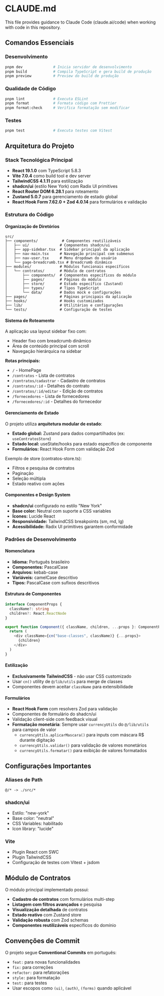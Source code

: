 # CLAUDE.md

This file provides guidance to Claude Code (claude.ai/code) when working with code in this repository.

## Comandos Essenciais

### Desenvolvimento
```bash
pnpm dev              # Inicia servidor de desenvolvimento
pnpm build            # Compila TypeScript e gera build de produção
pnpm preview          # Preview do build de produção
```

### Qualidade de Código
```bash
pnpm lint             # Executa ESLint
pnpm format           # Formata código com Prettier
pnpm format:check     # Verifica formatação sem modificar
```

### Testes
```bash
pnpm test             # Executa testes com Vitest
```

## Arquitetura do Projeto

### Stack Tecnológica Principal
- **React 19.1.0** com TypeScript 5.8.3
- **Vite 7.0.4** como build tool e dev server  
- **TailwindCSS 4.1.11** para estilização
- **shadcn/ui** (estilo New York) com Radix UI primitives
- **React Router DOM 6.28.1** para roteamento
- **Zustand 5.0.7** para gerenciamento de estado global
- **React Hook Form 7.62.0 + Zod 4.0.14** para formulários e validação

### Estrutura do Código

#### Organização de Diretórios
```
src/
├── components/           # Componentes reutilizáveis
│   ├── ui/              # Componentes shadcn/ui
│   ├── app-sidebar.tsx  # Sidebar principal da aplicação
│   ├── nav-main.tsx     # Navegação principal com submenus
│   ├── nav-user.tsx     # Menu dropdown do usuário
│   └── page-breadcrumb.tsx # Breadcrumb dinâmico
├── modules/             # Módulos funcionais específicos
│   └── contratos/       # Módulo de contratos
│       ├── components/  # Componentes específicos do módulo
│       ├── pages/       # Páginas do módulo
│       ├── store/       # Estado específico (Zustand)
│       ├── types/       # Tipos TypeScript
│       └── data/        # Dados mock e configurações
├── pages/               # Páginas principais da aplicação
├── hooks/               # Hooks customizados
├── lib/                 # Utilitários e configurações
└── tests/               # Configuração de testes
```

#### Sistema de Roteamento
A aplicação usa layout sidebar fixo com:
- Header fixo com breadcrumb dinâmico
- Área de conteúdo principal com scroll
- Navegação hierárquica na sidebar

**Rotas principais:**
- `/` - HomePage
- `/contratos` - Lista de contratos  
- `/contratos/cadastrar` - Cadastro de contratos
- `/contratos/:id` - Detalhes do contrato
- `/contratos/:id/editar` - Edição de contratos
- `/fornecedores` - Lista de fornecedores
- `/fornecedores/:id` - Detalhes do fornecedor

#### Gerenciamento de Estado
O projeto utiliza **arquitetura modular de estado**:
- **Estado global:** Zustand para dados compartilhados (ex: `useContratosStore`)
- **Estado local:** useState/hooks para estado específico de componente
- **Formulários:** React Hook Form com validação Zod

Exemplo de store (contratos-store.ts):
- Filtros e pesquisa de contratos
- Paginação
- Seleção múltipla
- Estado reativo com ações

#### Componentes e Design System
- **shadcn/ui** configurado no estilo "New York"
- **Base color:** Neutral com suporte a CSS variables
- **Ícones:** Lucide React
- **Responsividade:** TailwindCSS breakpoints (sm, md, lg)
- **Acessibilidade:** Radix UI primitives garantem conformidade

### Padrões de Desenvolvimento

#### Nomenclatura
- **Idioma:** Português brasileiro
- **Componentes:** PascalCase
- **Arquivos:** kebab-case  
- **Variáveis:** camelCase descritivo
- **Tipos:** PascalCase com sufixos descritivos

#### Estrutura de Componentes
```typescript
interface ComponentProps {
  className?: string
  children?: React.ReactNode
}

export function Component({ className, children, ...props }: ComponentProps) {
  return (
    <div className={cn("base-classes", className)} {...props}>
      {children}
    </div>
  )
}
```

#### Estilização
- **Exclusivamente TailwindCSS** - não usar CSS customizado
- Usar `cn()` utility de `@/lib/utils` para merge de classes
- Componentes devem aceitar `className` para extensibilidade

#### Formulários
- **React Hook Form** com resolvers Zod para validação
- Componentes de formulário do shadcn/ui
- Validação client-side com feedback visual
- **Formatação monetária**: Sempre usar `currencyUtils` do `@/lib/utils` para campos de valor
  - `currencyUtils.aplicarMascara()` para inputs com máscara R$ durante digitação
  - `currencyUtils.validar()` para validação de valores monetários
  - `currencyUtils.formatar()` para exibição de valores formatados

## Configurações Importantes

### Aliases de Path
```
@/* -> ./src/*
```

### shadcn/ui
- Estilo: "new-york"
- Base color: "neutral" 
- CSS Variables: habilitado
- Icon library: "lucide"

### Vite
- Plugin React com SWC
- Plugin TailwindCSS
- Configuração de testes com Vitest + jsdom

## Módulo de Contratos

O módulo principal implementado possui:
- **Cadastro de contratos** com formulários multi-step
- **Listagem com filtros avançados** e pesquisa
- **Visualização detalhada** de contratos
- **Estado reativo** com Zustand store
- **Validação robusta** com Zod schemas
- **Componentes reutilizáveis** específicos do domínio

## Convenções de Commit
O projeto segue **Conventional Commits** em português:
- `feat:` para novas funcionalidades
- `fix:` para correções
- `refactor:` para refatorações
- `style:` para formatação
- `test:` para testes
- Usar escopos como `(ui)`, `(auth)`, `(forms)` quando aplicável